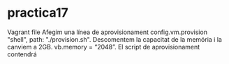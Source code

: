 # practica17
Vagrant file 
Afegim una línea de aprovisionament config.vm.provision "shell", path: "./provision.sh".
Descomentem la capacitat de la memória i la canviem a 2GB.
vb.memory = “2048”.
El script de aprovisionament contendrá
